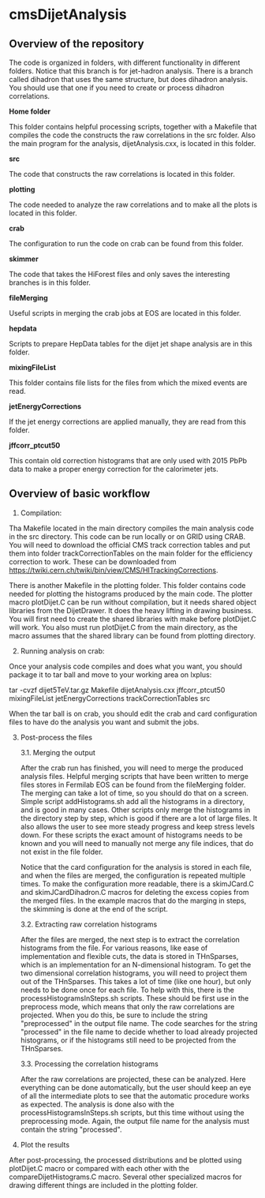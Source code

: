 # cmsDijetAnalysis

## Overview of the repository

The code is organized in folders, with different functionality in different folders. Notice that this branch is for jet-hadron analysis. There is a branch called dihadron that uses the same structure, but does dihadron analysis. You should use that one if you need to create or process dihadron correlations.

**Home folder**

This folder contains helpful processing scripts, together with a Makefile that compiles the code the constructs the raw correlations in the src folder. Also the main program for the analysis, dijetAnalysis.cxx, is located in this folder.

**src**

The code that constructs the raw correlations is located in this folder.

**plotting**

The code needed to analyze the raw correlations and to make all the plots is located in this folder.

**crab**

The configuration to run the code on crab can be found from this folder.

**skimmer**

The code that takes the HiForest files and only saves the interesting branches is in this folder.

**fileMerging**

Useful scripts in merging the crab jobs at EOS are located in this folder.

**hepdata**

Scripts to prepare HepData tables for the dijet jet shape analysis are in this folder.

**mixingFileList**

This folder contains file lists for the files from which the mixed events are read.

**jetEnergyCorrections**

If the jet energy corrections are applied manually, they are read from this folder.

**jffcorr_ptcut50**

This contain old correction histograms that are only used with 2015 PbPb data to make a proper energy correction for the calorimeter jets.

## Overview of basic workflow

1. Compilation:

Tha Makefile located in the main directory compiles the main analysis code in the src directory. This code can be run locally or on GRID using CRAB. You will need to download the official CMS track correction tables and put them into folder trackCorrectionTables on the main folder for the efficiency correction to work. These can be downloaded from https://twiki.cern.ch/twiki/bin/view/CMS/HITrackingCorrections.

There is another Makefile in the plotting folder. This folder contains code needed for plotting the histograms produced by the main code. The plotter macro plotDijet.C can be run without compilation, but it needs shared object libraries from the DijetDrawer. It does the heavy lifting in drawing business. You will first need to create the shared libraries with make before plotDijet.C will work. You also must run plotDijet.C from the main directory, as the macro assumes that the shared library can be found from plotting directory.

2. Running analysis on crab:

Once your analysis code compiles and does what you want, you should package it to tar ball and move to your working area on lxplus:

tar -cvzf dijet5TeV.tar.gz Makefile dijetAnalysis.cxx jffcorr_ptcut50 mixingFileList jetEnergyCorrections trackCorrectionTables src

When the tar ball is on crab, you should edit the crab and card configuration files to have do the analysis you want and submit the jobs.

3. Post-process the files

    3.1. Merging the output

    After the crab run has finished, you will need to merge the produced analysis files. Helpful merging scripts that have been written to merge files stores in Fermilab EOS can be found from the fileMerging folder. The merging can take a lot of time, so you should do that on a screen. Simple script addHistograms.sh add all the histograms in a directory, and is good in many cases. Other scripts only merge the histograms in the directory step by step, which is good if there are a lot of large files. It also allows the user to see more steady progress and keep stress levels down. For these scripts the exact amount of histograms needs to be known and you will need to manually not merge any file indices, that do not exist in the file folder.

    Notice that the card configuration for the analysis is stored in each file, and when the files are merged, the configuration is repeated multiple times. To make the configuration more readable, there is a skimJCard.C and skimJCardDihadron.C macros for deleting the excess copies from the merged files. In the example macros that do the marging in steps, the skimming is done at the end of the script.

    3.2. Extracting raw correlation histograms

    After the files are merged, the next step is to extract the correlation histograms from the file. For various reasons, like ease of implementation and flexible cuts, the data is stored in THnSparses, which is an implementation for an N-dimensional histogram. To get the two dimensional correlation histograms, you will need to project them out of the THnSparses. This takes a lot of time (like one hour), but only needs to be done once for each file. To help with this, there is the processHistogramsInSteps.sh scripts. These should be first use in the preprocess mode, which means that only the raw correlations are projected. When you do this, be sure to include the string "preprocessed" in the output file name. The code searches for the string "processed" in the file name to decide whether to load already projected histograms, or if the histograms still need to be projected from the THnSparses.

    3.3. Processing the correlation histograms

    After the raw correlations are projected, these can be analyzed. Here everything can be done automatically, but the user should keep an eye of all the intermediate plots to see that the automatic procedure works as expected. The analysis is done also with the processHistogramsInSteps.sh scripts, but this time without using the preprocessing mode. Again, the output file name for the analysis must contain the string "processed".

4. Plot the results

After post-processing, the processed distributions and be plotted using plotDijet.C macro or compared with each other with the compareDijetHistograms.C macro. Several other specialized macros for drawing different things are included in the plotting folder.
